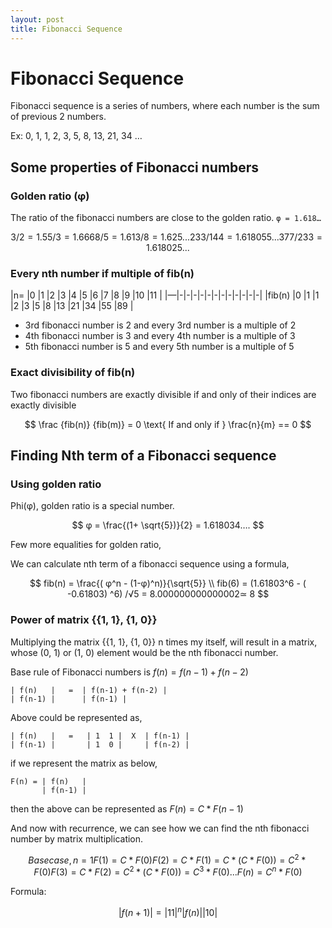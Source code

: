 ```yaml
---
layout: post
title: Fibonacci Sequence
---
```


# Fibonacci Sequence

Fibonacci sequence is a series of numbers, where each number is the sum of previous 2 numbers.

Ex: 0, 1, 1, 2, 3, 5, 8, 13, 21, 34 …

## Some properties of Fibonacci numbers

### Golden ratio (φ)

The ratio of the fibonacci numbers are close to the golden ratio. `φ = 1.618…`

```math
3/2  = 1.5
5/3  = 1.666
8/5  = 1.6
13/8 = 1.625
...
233/144 = 1.618055...
377/233 = 1.618025...
```

### Every nth number if multiple of fib(n)

|n=     |0  |1  |2  |3  |4  |5  |6  |7  |8  |9  |10 |11 |
|—|-|-|-|-|-|-|-|-|-|-|-|-|
|fib(n) |0  |1  |1  |2  |3  |5  |8  |13 |21 |34 |55 |89 |

- 3rd fibonacci number is 2 and every 3rd number is a multiple of 2
- 4th fibonacci number is 3 and every 4th number is a multiple of 3
- 5th fibonacci number is 5 and every 5th number is a multiple of 5

### Exact divisibility of fib(n)

Two fibonacci numbers are exactly divisible if and only of their indices are exactly divisible

$$
\frac {fib(n)} {fib(m)} = 0
\text{ If and only if }
\frac{n}{m} == 0
$$

## Finding Nth term of a Fibonacci sequence

### Using golden ratio

Phi(φ), golden ratio is a special number.

$$
φ = \frac{(1+ \sqrt{5})}{2} = 1.618034….
$$

Few more equalities for golden ratio,


We can calculate nth term of a fibonacci sequence using a formula,

$$
fib(n) =  \frac{( φ^n - (1-φ)^n)}{\sqrt{5}} \\
fib(6) = (1.61803^6 -  ( -0.61803) ^6) /√5 = 8.000000000000002≃ 8
$$

### Power of matrix {{1, 1}, {1, 0}}

Multiplying the matrix {{1, 1}, {1, 0}} n times my itself, will result in a matrix, whose (0, 1) or (1, 0) element would be the nth fibonacci number.

Base rule of Fibonacci numbers is $f(n) = f(n-1) + f(n-2)$
```
| f(n)   |   =  | f(n-1) + f(n-2) |
| f(n-1) |      | f(n-1) |
```

Above could be represented as,

```
| f(n)   |   =   | 1  1 |  X  | f(n-1) |
| f(n-1) |       | 1  0 |     | f(n-2) |
```

if we represent the matrix as below,

```
F(n) = | f(n)   |
	   | f(n-1) |
```

then the above can be represented as $F(n) = C *  F(n-1)$

And now with recurrence, we can see how we can find the nth fibonacci number by matrix multiplication.

```math
Base case, n = 1
F(1)  = C * F(0)
F(2)  = C * F(1) = C * ( C * F(0)) = C^2 * F(0)
F(3)  = C * F(2) = C^2 * ( C * F(0)) = C^3 * F(0)
. . .
F(n)  = C^n * F(0)
```

Formula:

```math
| f(n+1) |   =   | 1  1 |  ^ n
| f(n)   |       | 1  0 |
```
